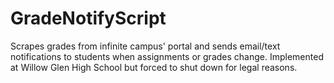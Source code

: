 GradeNotifyScript
=================

Scrapes grades from infinite campus' portal and sends email/text notifications to students when assignments or grades change. Implemented at Willow Glen High School but forced to shut down for legal reasons.
